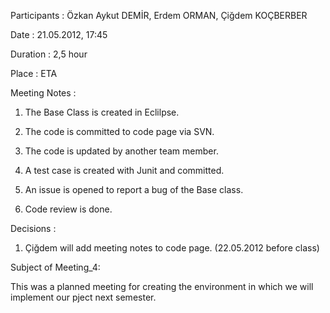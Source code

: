 Participants : Özkan Aykut DEMİR, Erdem ORMAN, Çiğdem KOÇBERBER

Date : 21.05.2012, 17:45

Duration : 2,5 hour

Place : ETA

Meeting Notes :

1) The Base Class is created in Eclilpse.

2) The code is committed to code page via SVN.

3) The code is updated by another team member.

4) A test case is created with Junit and committed.

5) An issue is opened to report a bug of the Base class.

6) Code review is done.

Decisions :

1) Çiğdem will add meeting notes to code page. (22.05.2012 before class)

Subject of Meeting\_4:

This was a planned meeting for creating the environment in which we will implement our pject next semester.